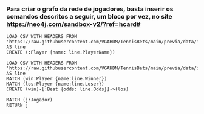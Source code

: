 ### Para criar o grafo da rede de jogadores, basta inserir os comandos descritos a seguir, um bloco por vez, no site https://neo4j.com/sandbox-v2/?ref=hcard#

~~~cypher
LOAD CSV WITH HEADERS FROM 'https://raw.githubusercontent.com/VGAHDM/TennisBets/main/previa/data/interim/players_names_non_duplicates.csv' AS line
CREATE (:Player {name: line.PlayerName})

LOAD CSV WITH HEADERS FROM 'https://raw.githubusercontent.com/VGAHDM/TennisBets/main/previa/data/interim/players_since_2019.csv' AS line
MATCH (win:Player {name:line.Winner})
MATCH (los:Player {name:line.Loser})
CREATE (win)-[:Beat {odds: line.Odds}]->(los)

MATCH (j:Jogador)
RETURN j
~~~